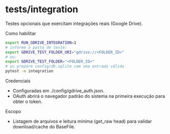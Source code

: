 # tests/integration

Testes opcionais que exercitam integrações reais (Google Drive).

Como habilitar
```bash
export RUN_GDRIVE_INTEGRATION=1
# informe a pasta de teste:
export GDRIVE_TEST_FOLDER_URI="gdrive://<FOLDER_ID>"
# ou:
export GDRIVE_TEST_FOLDER="<FOLDER_ID>"
# ou prepare config/db.sqlite com uma entrada válida
pytest -m integration
```

Credenciais
- Configuradas em ./config/gdrive_auth.json.
- OAuth abrirá o navegador padrão do sistema na primeira execução para obter o token.

Escopo
- Listagem de arquivos e leitura mínima (get_raw head) para validar download/cache do BaseFile.